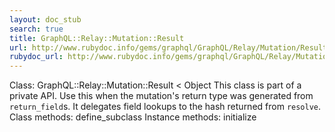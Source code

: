 ```yaml
---
layout: doc_stub
search: true
title: GraphQL::Relay::Mutation::Result
url: http://www.rubydoc.info/gems/graphql/GraphQL/Relay/Mutation/Result
rubydoc_url: http://www.rubydoc.info/gems/graphql/GraphQL/Relay/Mutation/Result
---
```


Class: GraphQL::Relay::Mutation::Result < Object
This class is part of a private API.
Use this when the mutation's return type was generated from
`return_field`s. It delegates field lookups to the hash returned
from `resolve`. 
Class methods:
define_subclass
Instance methods:
initialize

